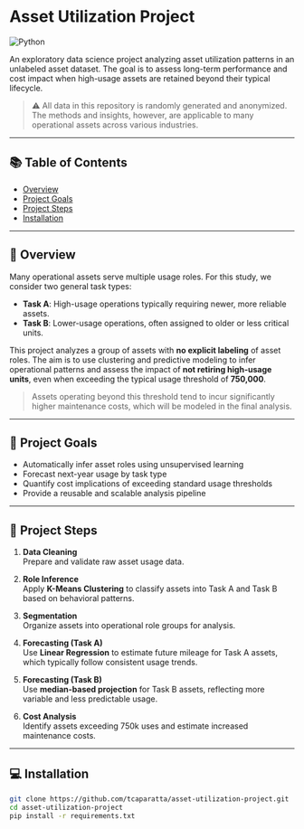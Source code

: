 # Asset Utilization Project

![Python](https://img.shields.io/badge/python-3.8+-blue)

An exploratory data science project analyzing asset utilization patterns in an unlabeled asset dataset. The goal is to assess long-term performance and cost impact when high-usage assets are retained beyond their typical lifecycle.

> ⚠️ All data in this repository is randomly generated and anonymized. The methods and insights, however, are applicable to many operational assets across various industries.

---

## 📚 Table of Contents

- [Overview](#-overview)
- [Project Goals](#-project-goals)
- [Project Steps](#-project-steps)
- [Installation](#-installation)

---

## 📌 Overview

Many operational assets serve multiple usage roles. For this study, we consider two general task types:

- **Task A**: High-usage operations typically requiring newer, more reliable assets.
- **Task B**: Lower-usage operations, often assigned to older or less critical units.

This project analyzes a group of assets with **no explicit labeling** of asset roles. The aim is to use clustering and predictive modeling to infer operational patterns and assess the impact of **not retiring high-usage units**, even when exceeding the typical usage threshold of **750,000**.

> Assets operating beyond this threshold tend to incur significantly higher maintenance costs, which will be modeled in the final analysis.

---

## 🎯 Project Goals

- Automatically infer asset roles using unsupervised learning
- Forecast next-year usage by task type
- Quantify cost implications of exceeding standard usage thresholds
- Provide a reusable and scalable analysis pipeline

---

## 🧪 Project Steps

1. **Data Cleaning**  
   Prepare and validate raw asset usage data.

2. **Role Inference**  
   Apply **K-Means Clustering** to classify assets into Task A and Task B based on behavioral patterns.

3. **Segmentation**  
   Organize assets into operational role groups for analysis.

4. **Forecasting (Task A)**  
   Use **Linear Regression** to estimate future mileage for Task A assets, which typically follow consistent usage trends.

5. **Forecasting (Task B)**  
   Use **median-based projection** for Task B assets, reflecting more variable and less predictable usage.

6. **Cost Analysis**  
   Identify assets exceeding 750k uses and estimate increased maintenance costs.

---

## 💻 Installation

```bash
git clone https://github.com/tcaparatta/asset-utilization-project.git
cd asset-utilization-project
pip install -r requirements.txt

